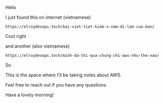 Hello

I just found this on internet (vietnamese)

    https://elroydevops.tech/bai-viet-tiet-kiem-x-nam-di-lam-cua-ban/


Cool right

and another (also vietnamese)

    https://elroydevops.tech/minh-da-thi-qua-chung-chi-aws-nhu-the-nao/

So

This is the space where I'll be taking notes about AWS.

Feel free to reach out if you have any questions. 

Have a lovely morning!
